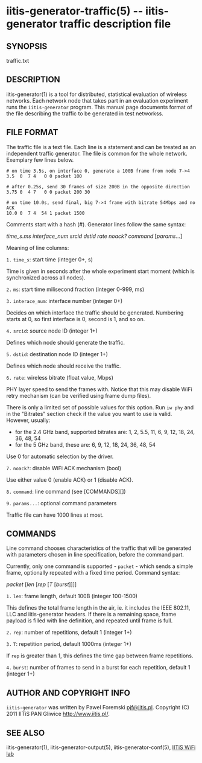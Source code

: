 iitis-generator-traffic(5) -- iitis-generator traffic description file
======================================================================

## SYNOPSIS

traffic.txt

## DESCRIPTION

iitis-generator(1) is a tool for distributed, statistical evaluation of wireless networks. Each
network node that takes part in an evaluation experiment runs the `iitis-generator` program. This
manual page documents format of the file describing the traffic to be generated in test networkss.

## FILE FORMAT

The traffic file is a text file. Each line is a statement and can be treated as an independent
traffic generator. The file is common for the whole network. Exemplary few lines below.

	# on time 3.5s, on interface 0, generate a 100B frame from node 7->4
	3.5  0  7 4   0 0 packet 100
	
	# after 0.25s, send 30 frames of size 200B in the opposite direction
	3.75 0  4 7   0 0 packet 200 30
	
	# on time 10.0s, send final, big 7->4 frame with bitrate 54Mbps and no ACK
	10.0 0  7 4  54 1 packet 1500

Comments start with a hash (#). Generator lines follow the same syntax:

  *time_s*.*ms* *interface_num* *srcid* *dstid* *rate* *noack?* *command* [*params*...]

Meaning of line columns:

`1.` `time_s`: start time (integer 0+, s)

Time is given in seconds after the whole experiment start moment (which is synchronized across
all nodes).

`2.` `ms`: start time milisecond fraction (integer 0-999, ms)

`3.` `interace_num`: interface number (integer 0+)

Decides on which interface the traffic should be generated. Numbering starts at 0, so first
interface is 0, second is 1, and so on.

`4.` `srcid`: source node ID (integer 1+)

Defines which node should generate the traffic.

`5.` `dstid`: destination node ID (integer 1+)

Defines which node should receive the traffic.

`6.` `rate`: wireless bitrate (float value, Mbps)

PHY layer speed to send the frames with. Notice that this may disable WiFi retry mechanism (can be
verified using frame dump files).

There is only a limited set of possible values for this option. Run `iw phy` and in the
"Bitrates" section check if the value you want to use is valid. However, usually:

  * for the 2.4 GHz band, supported bitrates are: 1, 2, 5.5, 11, 6, 9, 12, 18, 24, 36, 48, 54
  * for the 5 GHz band, these are: 6, 9, 12, 18, 24, 36, 48, 54

Use 0 for automatic selection by the driver.

`7.` `noack?`: disable WiFi ACK mechanism (bool)

Use either value 0 (enable ACK) or 1 (disable ACK).

`8.` `command`: line command (see [COMMANDS][])

`9.` `params...`: optional command parameters

Traffic file can have 1000 lines at most.

## COMMANDS

Line command chooses characteristics of the traffic that will be generated with parameters chosen in
line specification, before the command part.

Currently, only one command is supported - `packet` - which sends a simple frame, optionally
repeated with a fixed time period. Command syntax:

  *packet* [*len* [*rep* [*T* [*burst*]]]]

`1.` `len`: frame length, default 100B (integer 100-1500)

This defines the total frame length in the air, ie. it includes the IEEE 802.11, LLC and
iitis-generator headers. If there is a remaining space, frame payload is filled with line definition,
and repeated until frame is full.

`2.` `rep`: number of repetitions, default 1 (integer 1+)

`3.` `T`: repetition period, default 1000ms (integer 1+)

If `rep` is greater than 1, this defines the time gap between frame repetitions.

`4.` `burst`: number of frames to send in a burst for each repetition, default 1 (integer 1+)

## AUTHOR AND COPYRIGHT INFO

`iitis-generator` was written by Pawel Foremski <pjf@iitis.pl>. Copyright (C) 2011 IITiS PAN Gliwice
<http://www.iitis.pl/>.

## SEE ALSO

iitis-generator(1), iitis-generator-output(5), iitis-generator-conf(5), [IITiS WiFi
lab](https://sites.google.com/site/iitiswifilab/)
